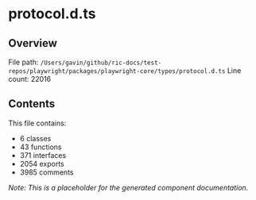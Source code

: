 # protocol.d.ts

## Overview

File path: `/Users/gavin/github/ric-docs/test-repos/playwright/packages/playwright-core/types/protocol.d.ts`
Line count: 22016

## Contents

This file contains:
- 6 classes
- 43 functions
- 371 interfaces
- 2054 exports
- 3985 comments

_Note: This is a placeholder for the generated component documentation._
